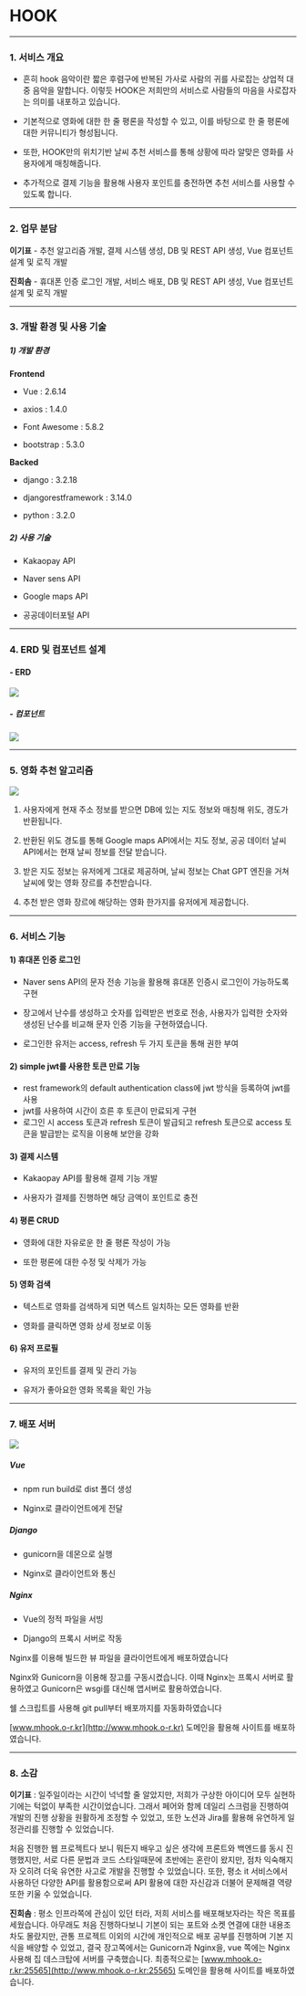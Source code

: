 # HOOK

---

### 1. 서비스 개요

- 흔히 hook 음악이란 짧은 후렴구에 반복된 가사로 사람의 귀를 사로잡는 상업적 대중 음악을 말합니다. 이렇듯 HOOK은 저희만의 서비스로 사람들의 마음을 사로잡자는 의미를 내포하고 있습니다.

- 기본적으로 영화에 대한 한 줄 평론을 작성할 수 있고, 이를 바탕으로 한 줄 평론에 대한 커뮤니티가 형성됩니다.

- 또한, HOOK만의 위치기반 날씨 추천 서비스를 통해 상황에 따라 알맞은 영화를 사용자에게 매칭해줍니다.

- 추가적으로 결제 기능을 활용해 사용자 포인트를 충전하면 추천 서비스를 사용할 수 있도록 합니다.

---

### 2. 업무 분담

**이기표** - 추천 알고리즘 개발, 결제 시스템 생성, DB 및 REST API 생성,  Vue 컴포넌트 설계 및 로직 개발

**진희솜** - 휴대폰 인증 로그인 개발, 서비스 배포, DB 및 REST API 생성, Vue 컴포넌트 설계 및 로직 개발

---

### 3. 개발 환경 및 사용 기술

##### 1) 개발 환경

**Frontend**

- Vue : 2.6.14

- axios : 1.4.0

- Font Awesome : 5.8.2

- bootstrap : 5.3.0

**Backed**

- django : 3.2.18

- djangorestframework : 3.14.0

- python : 3.2.0

##### 2) 사용 기술

- Kakaopay API

- Naver sens API

- Google maps API

- 공공데이터포털 API

---

### 4. ERD 및 컴포넌트 설계

#### - ERD

![](README_assets/2023-05-25-22-58-42-image.png)

##### - 컴포넌트

![](README_assets/2023-05-25-22-59-23-image.png)

---

### 5. 영화 추천 알고리즘

![](README_assets/2023-05-25-23-19-10-image.png)

1. 사용자에게 현재 주소 정보를 받으면 DB에 있는 지도 정보와 매칭해 위도, 경도가 반환됩니다.

2. 반환된 위도 경도를 통해 Google maps API에서는 지도 정보, 공공 데이터 날씨 API에서는 현재 날씨 정보를 전달 받습니다.

3. 받은 지도 정보는 유저에게 그대로 제공하며, 날씨 정보는 Chat GPT 엔진을 거쳐 날씨에 맞는 영화 장르를 추천받습니다.

4. 추천 받은 영화 장르에 해당하는 영화 한가지를 유저에게 제공합니다.

---

### 6. 서비스 기능

#### 1) 휴대폰 인증 로그인

- Naver sens API의 문자 전송 기능을 활용해 휴대폰 인증시 로그인이 가능하도록 구현

- 장고에서 난수를 생성하고 숫자를 입력받은 번호로 전송, 사용자가 입력한 숫자와 생성된 난수를 비교해 문자 인증 기능을 구현하였습니다.

- 로그인한 유저는 access, refresh 두 가지 토큰을 통해 권한 부여

#### 2) simple jwt를 사용한 토큰 만료 기능

- rest framework의 default authentication class에 jwt 방식을 등록하여 jwt를 사용
- jwt를 사용하여 시간이 흐른 후 토큰이 만료되게 구현
- 로그인 시 access 토큰과 refresh 토큰이 발급되고 refresh 토큰으로 access 토큰을 발급받는 로직을 이용해 보안을 강화

#### 3) 결제 시스템

- Kakaopay API를 활용해 결제 기능 개발

- 사용자가 결제를 진행하면 해당 금액이 포인트로 충전

#### 4) 평론 CRUD

- 영화에 대한 자유로운 한 줄 평론 작성이 가능

- 또한 평론에 대한 수정 및 삭제가 가능

#### 5) 영화 검색

- 텍스트로 영화를 검색하게 되면 텍스트 일치하는 모든 영화를 반환

- 영화를 클릭하면 영화 상세 정보로 이동

#### 6) 유저 프로필

- 유저의 포인트를 결제 및 관리 가능

- 유저가 좋아요한 영화 목록을 확인 가능

---

### 7. 배포 서버

**![](https://lh5.googleusercontent.com/e6rDuXV4j2uo82RIKE7FdZG1XTfqB1QyiYvymxO8IsIlwa_5_WoCtvhjfrU68M7IdlosnjDdvvpeEvSmnMuQ0UxAuTC7qgl3xt3VXQP_Yw5rZnlDFO_SK91CfPdUcmrjzFRFzqs-ywPsLUb16VcyQOXoDw=s2048)**

##### Vue

- npm run build로 dist 폴더 생성

- Nginx로 클라이언트에게 전달

##### Django

- gunicorn을 데몬으로 실행

- Nginx로 클라이언트와 통신

##### Nginx

- Vue의 정적 파일을 서빙

- Django의 프록시 서버로 작동

Nginx를 이용해 빌드한 뷰 파일을 클라이언트에게 배포하였습니다

Nginx와 Gunicorn을 이용해 장고를 구동시켰습니다. 이때 Nginx는 프록시 서버로 활용하였고 Gunicorn은 wsgi를 대신해 앱서버로 활용하였습니다.

쉘 스크립트를 사용해 git pull부터 배포까지를 자동화하였습니다

[www.mhook.o-r.kr](http://www.mhook.o-r.kr) 도메인을 활용해 사이트를 배포하였습니다.

---

### 8. 소감

**이기표** : 일주일이라는 시간이 넉넉할 줄 알았지만, 저희가 구상한 아이디어 모두 실현하기에는 턱없이 부족한 시간이었습니다. 그래서 페어와 함께 데일리 스크럼을 진행하여 개발의 진행 상황을 원활하게 조정할 수 있었고, 또한 노션과 Jira를 활용해 유연하게 일정관리를 진행할 수 있었습니다.

처음 진행한 웹 프로젝트다 보니 뭐든지 배우고 싶은 생각에 프론트와 백엔드를 동시 진행했지만, 서로 다른 문법과 코드 스타일때문에 초반에는 혼란이 왔지만, 점차 익숙해지자 오히려 더욱 유연한 사고로 개발을 진행할 수 있었습니다. 또한, 평소 it 서비스에서 사용하던 다양한 API를 활용함으로써 API 활용에 대한 자신감과 더불어 문제해결 역량 또한 키울 수 있었습니다.

**진희솜** : 평소 인프라쪽에 관심이 있던 터라, 저희 서비스를 배포해보자라는 작은 목표를 세웠습니다. 아무래도 처음 진행하다보니 기본이 되는 포트와 소켓 연결에 대한 내용조차도 몰랐지만, 관통 프로젝트 이외의 시간에 개인적으로 배포 공부를 진행하며 기본 지식을 배양할 수 있었고, 결국 장고쪽에서는 Gunicorn과 Nginx을, vue 쪽에는 Nginx 사용해 집 데스크탑에 서버를 구축했습니다. 최종적으로는 [www.mhook.o-r.kr:25565](http://www.mhook.o-r.kr:25565) 도메인을 활용해 사이트를 배포하였습니다.

